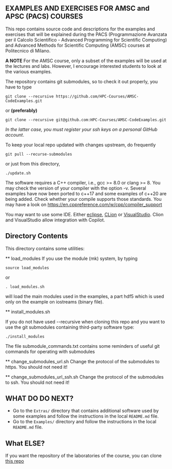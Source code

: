 EXAMPLES AND EXERCISES FOR AMSC and APSC (PACS) COURSES
--------------------------------------

This repo contains source code and descriptions for the examples and exercises
that will be explained during the PACS (Programmazione Avanzata per il Calcolo
Scientifico - Advanced Programming for Scientific Computing) and Advanced Methods for Scientific Computing (AMSC) courses at Politecnico di Milano.

**A NOTE** For the AMSC course, only a subset of the examples will be used at the lectures and labs. 
However, I encourage interested students to look at the various examples.

The repository contains git submodules, so to check it out properly, you have to type

```
git clone --recursive https://github.com/HPC-Courses/AMSC-CodeExamples.git
```

or **(preferably)**

```
git clone --recursive git@github.com:HPC-Courses/AMSC-CodeExamples.git
```
*In the latter case, you must register your ssh keys on a personal GitHub account*.

To keep your local repo updated with changes upstream, do frequently

```
git pull --recurse-submodules
```

or just from this directory,

```
./update.sh
```

The software requires a C++ compiler, i.e., gcc >= 8.0 or clang >= 8.
You may check the version of your compiler with the option -v. Several examples have now been ported to c++17
and some examples of c++20 are being added. Check whether your compile supports those standards. You may have a look
on https://en.cppreference.com/w/cpp/compiler_support

You may want to use some IDE. Either [eclipse](https://www.eclipse.org/ide/), [CLion](https://www.jetbrains.com/clion/) or [VisualStudio](https://www.jetbrains.com/clion/). Clion and VisualStudio allow integration with Copilot.

## Directory Contents ##
This directory contains some utilities:

**  load_modules
If you use the module (mk) system, by typing

```
source load_modules
```
or
```
. load_modules.sh
```

will load the main modules used in the examples, a part hdf5 which is used only on the example on iostreams (binary file).

**  install_modules.sh

If you do not have used --recursive when cloning this repo and you want to use
the git submodules containing third-party software type:
```
./install_modules
```

The file submodule_commands.txt contains some reminders of useful git commands for operating with submodules


** change_submodules_url.sh
Change the protocol of the submodules to https. You should not need it!

** change_submodules_url_ssh.sh
Change the protocol of the submodules to ssh. You should not need it!

## WHAT DO DO NEXT? ##

- Go to the `Extras/` directory that contains additional software used by some examples and follow the instructions in the local `README.md` file.
- Go to the `Examples/` directory and follow the instructions in the local `README.md` file. 

## What ELSE? ##

If you want the repository of the laboratories of the course, you can clone  [this repo](https://github.com/HPC-Courses/AMSC-Labs)


